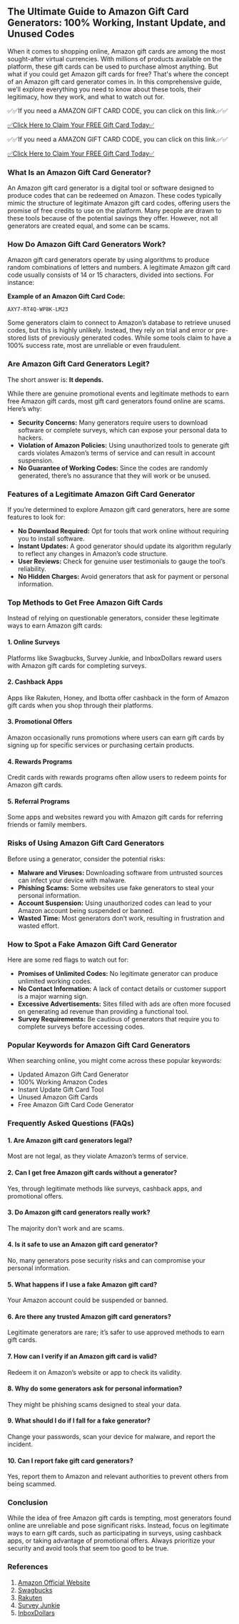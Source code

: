 ## The Ultimate Guide to Amazon Gift Card Generators: 100% Working, Instant Update, and Unused Codes

When it comes to shopping online, Amazon gift cards are among the most sought-after virtual currencies. With millions of products available on the platform, these gift cards can be used to purchase almost anything. But what if you could get Amazon gift cards for free? That's where the concept of an Amazon gift card generator comes in. In this comprehensive guide, we’ll explore everything you need to know about these tools, their legitimacy, how they work, and what to watch out for.

✅✅If you need a AMAZON GIFT CARD CODE, you can click on this link.✅✅

[✅Click Here to Claim Your FREE Gift Card Today✅](https://dmfarid.com/amazon-free-gift-card/)

✅✅If you need a AMAZON GIFT CARD CODE, you can click on this link.✅✅

[✅Click Here to Claim Your FREE Gift Card Today✅](https://dmfarid.com/amazon-free-gift-card/)

### What Is an Amazon Gift Card Generator?

An Amazon gift card generator is a digital tool or software designed to produce codes that can be redeemed on Amazon. These codes typically mimic the structure of legitimate Amazon gift card codes, offering users the promise of free credits to use on the platform. Many people are drawn to these tools because of the potential savings they offer. However, not all generators are created equal, and some can be scams.

### How Do Amazon Gift Card Generators Work?

Amazon gift card generators operate by using algorithms to produce random combinations of letters and numbers. A legitimate Amazon gift card code usually consists of 14 or 15 characters, divided into sections. For instance:

**Example of an Amazon Gift Card Code:**
```
AXY7-RT4Q-WP8K-LM23
```

Some generators claim to connect to Amazon’s database to retrieve unused codes, but this is highly unlikely. Instead, they rely on trial and error or pre-stored lists of previously generated codes. While some tools claim to have a 100% success rate, most are unreliable or even fraudulent.

### Are Amazon Gift Card Generators Legit?

The short answer is: **It depends.**

While there are genuine promotional events and legitimate methods to earn free Amazon gift cards, most gift card generators found online are scams. Here’s why:

- **Security Concerns:** Many generators require users to download software or complete surveys, which can expose your personal data to hackers.
- **Violation of Amazon Policies:** Using unauthorized tools to generate gift cards violates Amazon’s terms of service and can result in account suspension.
- **No Guarantee of Working Codes:** Since the codes are randomly generated, there’s no assurance that they will work or be unused.

### Features of a Legitimate Amazon Gift Card Generator

If you’re determined to explore Amazon gift card generators, here are some features to look for:

- **No Download Required:** Opt for tools that work online without requiring you to install software.
- **Instant Updates:** A good generator should update its algorithm regularly to reflect any changes in Amazon’s code structure.
- **User Reviews:** Check for genuine user testimonials to gauge the tool’s reliability.
- **No Hidden Charges:** Avoid generators that ask for payment or personal information.

### Top Methods to Get Free Amazon Gift Cards

Instead of relying on questionable generators, consider these legitimate ways to earn Amazon gift cards:

#### 1. Online Surveys

Platforms like Swagbucks, Survey Junkie, and InboxDollars reward users with Amazon gift cards for completing surveys.

#### 2. Cashback Apps

Apps like Rakuten, Honey, and Ibotta offer cashback in the form of Amazon gift cards when you shop through their platforms.

#### 3. Promotional Offers

Amazon occasionally runs promotions where users can earn gift cards by signing up for specific services or purchasing certain products.

#### 4. Rewards Programs

Credit cards with rewards programs often allow users to redeem points for Amazon gift cards.

#### 5. Referral Programs

Some apps and websites reward you with Amazon gift cards for referring friends or family members.

### Risks of Using Amazon Gift Card Generators

Before using a generator, consider the potential risks:

- **Malware and Viruses:** Downloading software from untrusted sources can infect your device with malware.
- **Phishing Scams:** Some websites use fake generators to steal your personal information.
- **Account Suspension:** Using unauthorized codes can lead to your Amazon account being suspended or banned.
- **Wasted Time:** Most generators don’t work, resulting in frustration and wasted effort.

### How to Spot a Fake Amazon Gift Card Generator

Here are some red flags to watch out for:

- **Promises of Unlimited Codes:** No legitimate generator can produce unlimited working codes.
- **No Contact Information:** A lack of contact details or customer support is a major warning sign.
- **Excessive Advertisements:** Sites filled with ads are often more focused on generating ad revenue than providing a functional tool.
- **Survey Requirements:** Be cautious of generators that require you to complete surveys before accessing codes.

### Popular Keywords for Amazon Gift Card Generators

When searching online, you might come across these popular keywords:

- Updated Amazon Gift Card Generator
- 100% Working Amazon Codes
- Instant Update Gift Card Tool
- Unused Amazon Gift Cards
- Free Amazon Gift Card Code Generator

### Frequently Asked Questions (FAQs)

#### 1. **Are Amazon gift card generators legal?**
Most are not legal, as they violate Amazon’s terms of service.

#### 2. **Can I get free Amazon gift cards without a generator?**
Yes, through legitimate methods like surveys, cashback apps, and promotional offers.

#### 3. **Do Amazon gift card generators really work?**
The majority don’t work and are scams.

#### 4. **Is it safe to use an Amazon gift card generator?**
No, many generators pose security risks and can compromise your personal information.

#### 5. **What happens if I use a fake Amazon gift card?**
Your Amazon account could be suspended or banned.

#### 6. **Are there any trusted Amazon gift card generators?**
Legitimate generators are rare; it’s safer to use approved methods to earn gift cards.

#### 7. **How can I verify if an Amazon gift card is valid?**
Redeem it on Amazon’s website or app to check its validity.

#### 8. **Why do some generators ask for personal information?**
They might be phishing scams designed to steal your data.

#### 9. **What should I do if I fall for a fake generator?**
Change your passwords, scan your device for malware, and report the incident.

#### 10. **Can I report fake gift card generators?**
Yes, report them to Amazon and relevant authorities to prevent others from being scammed.

### Conclusion

While the idea of free Amazon gift cards is tempting, most generators found online are unreliable and pose significant risks. Instead, focus on legitimate ways to earn gift cards, such as participating in surveys, using cashback apps, or taking advantage of promotional offers. Always prioritize your security and avoid tools that seem too good to be true.

### References

1. [Amazon Official Website](https://dmfarid.com/amazon-free-gift-card/)
2. [Swagbucks](https://dmfarid.com/amazon-free-gift-card/)
3. [Rakuten](https://dmfarid.com/amazon-free-gift-card/)
4. [Survey Junkie](https://dmfarid.com/amazon-free-gift-card/)
5. [InboxDollars](https://dmfarid.com/amazon-free-gift-card/)

